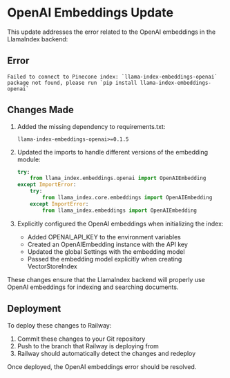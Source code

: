 # OpenAI Embeddings Update

This update addresses the error related to the OpenAI embeddings in the LlamaIndex backend:

## Error
```
Failed to connect to Pinecone index: `llama-index-embeddings-openai` package not found, please run `pip install llama-index-embeddings-openai`
```

## Changes Made

1. Added the missing dependency to requirements.txt:
   ```
   llama-index-embeddings-openai>=0.1.5
   ```

2. Updated the imports to handle different versions of the embedding module:
   ```python
   try:
       from llama_index.embeddings.openai import OpenAIEmbedding
   except ImportError:
       try:
           from llama_index.core.embeddings import OpenAIEmbedding
       except ImportError:
           from llama_index.embeddings import OpenAIEmbedding
   ```

3. Explicitly configured the OpenAI embeddings when initializing the index:
   - Added OPENAI_API_KEY to the environment variables
   - Created an OpenAIEmbedding instance with the API key
   - Updated the global Settings with the embedding model
   - Passed the embedding model explicitly when creating VectorStoreIndex

These changes ensure that the LlamaIndex backend will properly use OpenAI embeddings for indexing and searching documents.

## Deployment

To deploy these changes to Railway:

1. Commit these changes to your Git repository
2. Push to the branch that Railway is deploying from
3. Railway should automatically detect the changes and redeploy

Once deployed, the OpenAI embeddings error should be resolved.
